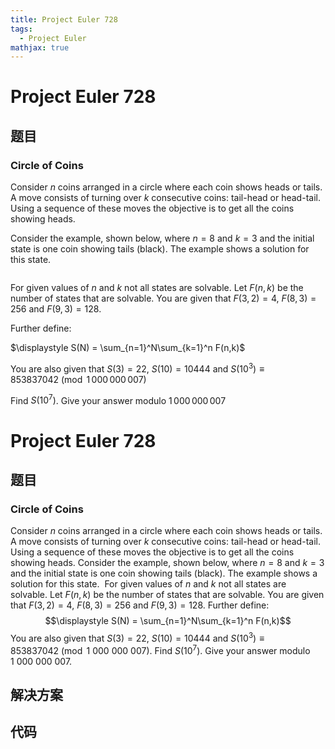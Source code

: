 ```yaml
---
title: Project Euler 728
tags:
  - Project Euler
mathjax: true
---
```

<escape><!-- more --></escape>
    
# Project Euler 728
## 题目
### Circle of Coins

Consider $n$ coins arranged in a circle where each coin shows heads or tails. A move consists of turning over $k$ consecutive coins: tail-head or head-tail. Using a sequence of these moves the objective is to get all the coins showing heads.

Consider the example, shown below, where $n=8$ and $k=3$ and the initial state is one coin showing tails (black). The example shows a solution for this state.

<div class="center">
<img src="project/images/p728_coin_circle.jpg" class="dark_img" alt="" /></div>

For given values of $n$ and $k$ not all states are solvable.  Let $F(n,k)$ be the number of states that are solvable. You are given that $F(3,2) = 4$, $F(8,3) = 256$ and $F(9,3) = 128$.

Further define:
<div class="center">
$\displaystyle	S(N) = \sum_{n=1}^N\sum_{k=1}^n F(n,k)$</div>

You are also given that $S(3) = 22$, $S(10) = 10444$ and $S(10^3) \equiv 853837042 \pmod{1\,000\,000\,007}$

Find $S(10^7)$. Give your answer modulo $1\,000\,000\,007$



# Project Euler 728
## 题目
### Circle of Coins

Consider $n$ coins arranged in a circle where each coin shows heads or tails. A move consists of turning over $k$ consecutive coins: tail-head or head-tail. Using a sequence of these moves the objective is to get all the coins showing heads.
Consider the example, shown below, where $n=8$ and $k=3$ and the initial state is one coin showing tails (black). The example shows a solution for this state.
<img src="https://projecteuler.net/project/images/p728_coin_circle.jpg" alt="">
For given values of $n$ and $k$ not all states are solvable.  Let $F(n,k)$ be the number of states that are solvable. You are given that $F(3,2) = 4$, $F(8,3) = 256$ and $F(9,3) = 128$.
Further define:<br>$$\displaystyle S(N) = \sum_{n=1}^N\sum_{k=1}^n F(n,k)$$
You are also given that $S(3) = 22$, $S(10) = 10444$ and $S(10^3) \equiv 853837042 \pmod{1\ 000\ 000\ 007}$.
Find $S(10^7)$. Give your answer modulo $1\ 000\ 000\ 007$.


## 解决方案


## 代码


